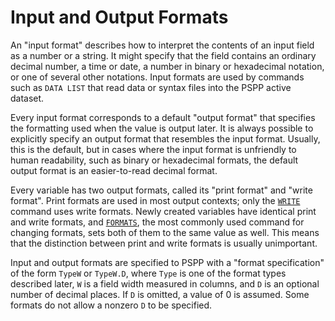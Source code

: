 # Input and Output Formats

An "input format" describes how to interpret the contents of an input
field as a number or a string.  It might specify that the field contains
an ordinary decimal number, a time or date, a number in binary or
hexadecimal notation, or one of several other notations.  Input formats
are used by commands such as `DATA LIST` that read data or syntax files
into the PSPP active dataset.

   Every input format corresponds to a default "output format" that
specifies the formatting used when the value is output later.  It is
always possible to explicitly specify an output format that resembles
the input format.  Usually, this is the default, but in cases where the
input format is unfriendly to human readability, such as binary or
hexadecimal formats, the default output format is an easier-to-read
decimal format.

   Every variable has two output formats, called its "print format"
and "write format".  Print formats are used in most output contexts;
only the [`WRITE`](../../../commands/data-io/write.md) command uses
write formats.  Newly created variables have identical print and write
formats, and [`FORMATS`](../../../commands/variables/formats.md), the
most commonly used command for changing formats, sets both of them to
the same value as well.  This means that the distinction between print
and write formats is usually unimportant.

   Input and output formats are specified to PSPP with a "format
specification" of the form `TypeW` or `TypeW.D`, where `Type` is one
of the format types described later, `W` is a field width measured in
columns, and `D` is an optional number of decimal places.  If `D` is
omitted, a value of 0 is assumed.  Some formats do not allow a nonzero
`D` to be specified.
